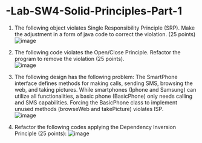 # -Lab-SW4-Solid-Principles-Part-1
1. The following object violates Single Responsibility Principle (SRP). Make the adjustment in a form of java code to correct the violation. (25 points)  
![image](https://github.com/user-attachments/assets/f96c3577-9093-4628-8255-71039786eb5a)

2. The following code violates the Open/Close Principle.  Refactor the program to remove the violation (25 points).  
![image](https://github.com/user-attachments/assets/951dd0f3-e5c0-4551-bfee-d3673fc7e148)

3. The following design has the following problem:
The SmartPhone interface defines methods for making calls, sending SMS, browsing the web, and taking pictures.
While  smartphones (Iphone and Samsung) can utilize all functionalities, a basic phone (BasicPhone) only needs calling and SMS capabilities.
Forcing the BasicPhone class to implement unused methods (browseWeb and takePicture) violates ISP.  
![image](https://github.com/user-attachments/assets/9e01276e-917f-42c6-99ef-1ed36c7723be)

4. Refactor the following codes applying the Dependency Inversion Principle (25 points):
![image](https://github.com/user-attachments/assets/77f6dd87-a207-4d28-8f5b-c3ec6065671f)
